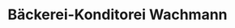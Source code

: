 ---
title: "Bäckerei-Konditorei Wachmann"
url: /weiz/baeckerei-konditorei-wachmann/
shop: Bäckerei
---